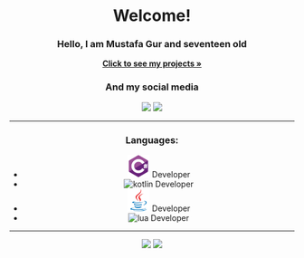 <link rel="stylesheet" href="readme.css">
<h1 align="center">Welcome!</h1>
<div align="center">
    <h3 align="center">Hello, I am Mustafa Gur and seventeen old</h3>
    <a href="https://github.com/mustafawp?tab=repositories"><strong>Click to see my projects »</strong></a>
    <h3 align="center">And my social media</h3>
    <center>
    <a href="https://www.github.com/mustafawp" align="center"><img src="https://img.shields.io/badge/-Github-000?   style=quare&labelColor=000&logo=Github&logoColor=white&link=link"></a>
    <a href="https://www.instagram.com/mustafawiped" align="center"><img src="https://img.shields.io/badge/-Instagram-C13584?style=flat-quare&labelColor=C13584&logo=instagram&logoColor=white&link=link"></a></center>
    <hr>
    <h3 align="center">Languages:</h3>
    <ul>
        <li class="liste"><img src="https://raw.githubusercontent.com/devicons/devicon/master/icons/csharp/csharp-original.svg" alt="csharp" width="40" height="40"/> Developer</li>
        <li class="liste"><img src="https://www.vectorlogo.zone/logos/kotlinlang/kotlinlang-icon.svg" alt="kotlin" width="40" height="40"/> Developer</li>
        <li class="liste"><img src="https://raw.githubusercontent.com/devicons/devicon/master/icons/java/java-original.svg" alt="java" width="40" height="40"/> Developer</li>
        <li class="liste"><img src="https://download.logo.wine/logo/Lua_(programming_language)/Lua_(programming_language)-Logo.wine.png" alt="lua" width="60" height="40"> Developer</li>
    </ul>
    <hr>
    <img src="https://github-readme-stats.vercel.app/api?username=mustafawp&show_icons=true&theme=gradient">
    <img src="https://github-readme-stats.vercel.app/api?username=mustafawp&show_icons=true&theme=radical">
</div>


